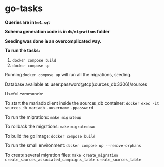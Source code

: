 # go-tasks

**Queries are in `hw1.sql`**

**Schema generation code is in `db/migrations` folder**

**Seeding was done in an overcomplicated way.**

**To run the tasks:**
1. `docker compose build` 
2. `docker compose up`

Running `docker compose up` will run all the migrations, seeding.

Database available at: user:password@tcp(sources_db:3306)/sources

Useful commands:

To start the mariadb client inside the sources_db container:
`docker exec -it sources_db mariadb -uusername -ppassword`

To run the migrations:
`make migrateup`

To rollback the migrations:
`make migratedown`

To build the go image:
`docker compose build`

To run the small environment:
`docker compose up --remove-orphans`

To create several migration files:
`make create_migration create_sources_associated_campaigns_table create_sources_table`
